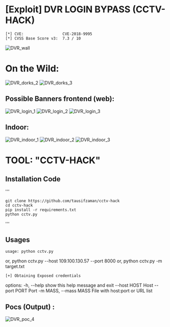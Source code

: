 #  [Exploit] DVR LOGIN BYPASS (CCTV-HACK)

	[*] CVE:                 CVE-2018-9995
	[*] CVSS Base Score v3:  7.3 / 10

	
![DVR_wall](screenshot/videowall.jpg) 


# On the Wild:

![DVR_dorks_2](screenshot/d1.jpg)
![DVR_dorks_3](screenshot/d2.jpg)

## Possible Banners frontend (web):
![DVR_login_1](screenshot/login1.jpg)
![DVR_login_2](screenshot/login2.jpg)
![DVR_login_3](screenshot/login3.jpg)

## Indoor:
![DVR_indoor_1](screenshot/in.jpg)
![DVR_indoor_2](screenshot/in1.jpg)
![DVR_indoor_3](screenshot/in2.jpg)



# TOOL: "CCTV-HACK"

## Installation Code
'''

	git clone https://github.com/tausifzaman/cctv-hack
	cd cctv-hack
	pip install -r requirements.txt
    python cctv.py

'''

## Usages 

	usage: python cctv.py
or,             python cctv.py --host 109.100.130.57 --port 8000
or,             python cctv.py -m target.txt

	[+] Obtaining Exposed credentials

options:
  -h, --help            show this help message and exit
  --host HOST           Host
  --port PORT           Port
  -m MASS, --mass MASS  File with host:port or URL list


## Pocs (Output) :
![DVR_poc_4](screenshot/output.jpg)


